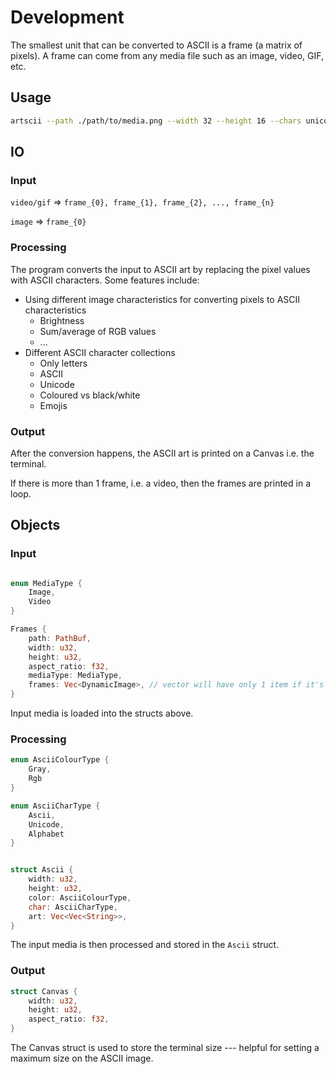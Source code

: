 # Development

The smallest unit that can be converted to ASCII is a frame (a matrix of
pixels). A frame can come from any media file such as an image, video, GIF, etc.

## Usage

```bash
artscii --path ./path/to/media.png --width 32 --height 16 --chars unicode --color --invert
```

## IO

### Input

`video/gif` => `frame_{0}, frame_{1}, frame_{2}, ..., frame_{n}`

`image` => `frame_{0}`

### Processing

The program converts the input to ASCII art by replacing the pixel values with
ASCII characters. Some features include:

- Using different image characteristics for converting pixels to ASCII
  characteristics
  - Brightness
  - Sum/average of RGB values
  - ...
- Different ASCII character collections
  - Only letters
  - ASCII
  - Unicode
  - Coloured vs black/white
  - Emojis

### Output

After the conversion happens, the ASCII art is printed on a Canvas i.e. the
terminal.

If there is more than 1 frame, i.e. a video, then the frames are printed in a
loop.

## Objects

### Input

```rust

enum MediaType {
    Image,
    Video
}

Frames {
    path: PathBuf,
    width: u32,
    height: u32,
    aspect_ratio: f32,
    mediaType: MediaType,
    frames: Vec<DynamicImage>, // vector will have only 1 item if it's an image
}
```

Input media is loaded into the structs above.

### Processing

```rust
enum AsciiColourType {
    Gray,
    Rgb
}

enum AsciiCharType {
    Ascii,
    Unicode,
    Alphabet
}


struct Ascii {
    width: u32,
    height: u32,
    color: AsciiColourType,
    char: AsciiCharType,
    art: Vec<Vec<String>>,
}
```

The input media is then processed and stored in the `Ascii` struct.

### Output

```rust
struct Canvas {
    width: u32,
    height: u32,
    aspect_ratio: f32,
}
```

The Canvas struct is used to store the terminal size --- helpful for setting a
maximum size on the ASCII image.
